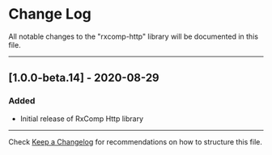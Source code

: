 # Change Log
All notable changes to the "rxcomp-http" library will be documented in this file.

---

## [1.0.0-beta.14] - 2020-08-29
### Added
- Initial release of RxComp Http library

---

Check [Keep a Changelog](http://keepachangelog.com/) for recommendations on how to structure this file.
